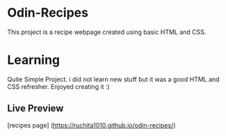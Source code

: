 # Odin-Recipes
This project is a recipe webpage created using basic HTML and CSS.

# Learning
Quite Simple Project. i did not learn new stuff but it was a good HTML and CSS refresher. Enjoyed creating it :)

## Live Preview
[recipes page] (https://ruchita1010.github.io/odin-recipes/)